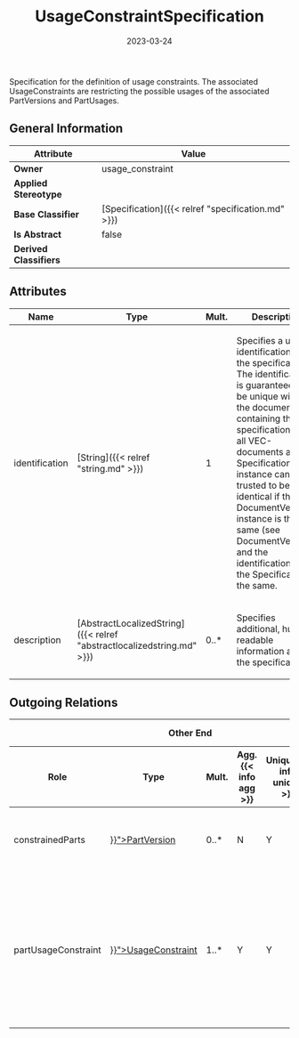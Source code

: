 ﻿---
title: UsageConstraintSpecification
toc: false
type: specs
date: "2023-03-24"
draft: false
specification: VEC
version: 2.0.2
documentType: "Recommendation"
elementType: Class
classes:
  - UsageConstraintSpecification
menu_name: vec-2.0.2
---
<p> Specification for the definition of usage constraints. The associated UsageConstraints are restricting the possible usages of the associated PartVersions and PartUsages.      </p>

## General Information

| Attribute               | Value |
|-------------------------|-------|
| **Owner**               | usage_constraint |
| **Applied Stereotype**  |   |
| **Base Classifier**     | [Specification]({{< relref "specification.md" >}})<br/>  |
| **Is Abstract**         | false |
| **Derived Classifiers** |   |

## Attributes
|  Name  |  Type  |  Mult.  |  Description  |  Owning Classifier  |
|--------|--------|---------|---------------|--------------|
|identification| [String]({{< relref "string.md" >}}) | 1 | <p> Specifies a unique identification of the specification. The identification is guaranteed to be unique within the document containing the specification. For all VEC-documents a Specification-instance can be trusted to be identical if the DocumentVersion-instance is the same (see DocumentVersion) and the identification of the Specification is the same.      </p> | [Specification]({{< relref "specification.md" >}}) |
|description| [AbstractLocalizedString]({{< relref "abstractlocalizedstring.md" >}}) | 0..* | <p> Specifies additional, human readable information about the specification.      </p> | [Specification]({{< relref "specification.md" >}}) |

## Outgoing Relations
<table>
    <thead>
        <tr>
           <th colspan="6">Other End</th>
           <th colspan="1">This End</th>
           <th colspan="1">General</th>
        </tr>
        <tr>
           <th>Role</th>
           <th>Type</th>
           <th>Mult.</th>
           <th>Agg.{{< info agg >}}</th>
           <th>Unique{{< info unique >}}</th>
           <th>Ordered{{< info ordered >}}</th>
           <th>Mult.</th>
           <th>Description</th>
        </tr>
    <thead>
    <tbody>
    <tr>
        <td>constrainedParts</td>
        <td><a href="{{< relref "partversion.md" >}}">PartVersion</a></td>
        <td>0..*</td>
        <td>N</td>
        <td>Y</td>
        <td>N</td>
        <td>0..*</td>
        <td><p> References the <i>PartVersions</i> to which this <i>UsageConstraintSpecification</i> applies.      </p></td>
    </tr>
    <tr>
        <td>partUsageConstraint</td>
        <td><a href="{{< relref "usageconstraint.md" >}}">UsageConstraint</a></td>
        <td>1..*</td>
        <td>Y</td>
        <td>Y</td>
        <td>Y</td>
        <td>1</td>
        <td><p> Specifies the UsageConstraints that apply to the PartVersion or PartUsages described by the UsageConstraintSpecification. The ordering of this association is relevant. The elements shall arranged in the order of ascending priority.&#160;That means, elements further back in the collection have a higher priority.      </p></td>
    </tr>
    </tbody>
</table>




